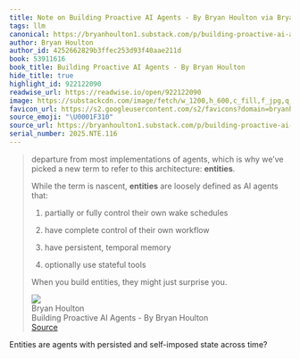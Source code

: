 ```yaml
---
title: Note on Building Proactive AI Agents - By Bryan Houlton via Bryan Houlton
tags: llm
canonical: https://bryanhoulton1.substack.com/p/building-proactive-ai-agents
author: Bryan Houlton
author_id: 4252662829b3ffec253d93f40aae211d
book: 53911616
book_title: Building Proactive AI Agents - By Bryan Houlton
hide_title: true
highlight_id: 922122090
readwise_url: https://readwise.io/open/922122090
image: https://substackcdn.com/image/fetch/w_1200,h_600,c_fill,f_jpg,q_auto:good,fl_progressive:steep,g_auto/https%3A%2F%2Fsubstack-post-media.s3.amazonaws.com%2Fpublic%2Fimages%2F31519d74-254e-4d32-88d8-734239fa59cb_1026x948.png
favicon_url: https://s2.googleusercontent.com/s2/favicons?domain=bryanhoulton1.substack.com
source_emoji: "\U0001F310"
source_url: https://bryanhoulton1.substack.com/p/building-proactive-ai-agents#:~:text=departure%20from%20most,just%20surprise%20you.
serial_number: 2025.NTE.116
---
```

> departure from most implementations of agents, which is why we’ve picked a new term to refer to this architecture: **entities**.
> 
> While the term is nascent, **entities** are loosely defined as AI agents that:
> 
> 1.  partially or fully control their own wake schedules
>     
> 2.  have complete control of their own workflow
>     
> 3.  have persistent, temporal memory
>     
> 4.  optionally use stateful tools
>     
> 
> When you build entities, they might just surprise you.
> <div class="quoteback-footer"><div class="quoteback-avatar"><img class="mini-favicon" src="https://s2.googleusercontent.com/s2/favicons?domain=bryanhoulton1.substack.com"></div><div class="quoteback-metadata"><div class="metadata-inner"><span style="display:none">FROM:</span><div aria-label="Bryan Houlton" class="quoteback-author"> Bryan Houlton</div><div aria-label="Building Proactive AI Agents - By Bryan Houlton" class="quoteback-title"> Building Proactive AI Agents - By Bryan Houlton</div></div></div><div class="quoteback-backlink"><a target="_blank" aria-label="go to the full text of this quotation" rel="noopener" href="https://bryanhoulton1.substack.com/p/building-proactive-ai-agents#:~:text=departure%20from%20most,just%20surprise%20you." class="quoteback-arrow"> Source</a></div></div>

Entities are agents with persisted and self-imposed state across time?